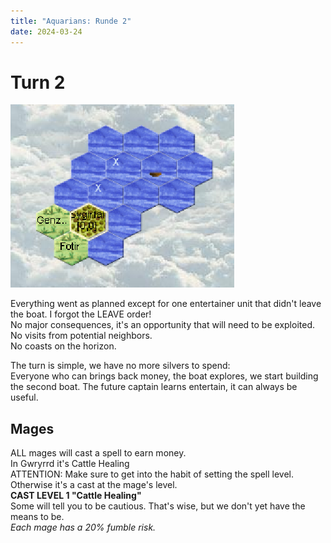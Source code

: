 ```yaml
---
title: "Aquarians: Runde 2"
date: 2024-03-24
---
```

# Turn 2

![Map turn 2](./map2.png "Map turn 2")

Everything went as planned except for one entertainer unit that didn't leave the boat. I forgot the LEAVE order!  
No major consequences, it's an opportunity that will need to be exploited.  
No visits from potential neighbors.  
No coasts on the horizon.  



The turn is simple, we have no more silvers to spend:  
Everyone who can brings back money, the boat explores, we start building the second boat. The future captain learns entertain, it can always be useful.  

## Mages

ALL mages will cast a spell to earn money.  
In Gwryrrd it's Cattle Healing  
ATTENTION: Make sure to get into the habit of setting the spell level. Otherwise it's a cast at the mage's level.  
**CAST LEVEL 1 "Cattle Healing"**  
Some will tell you to be cautious. That's wise, but we don't yet have the means to be.  
*Each mage has a 20% fumble risk.*
